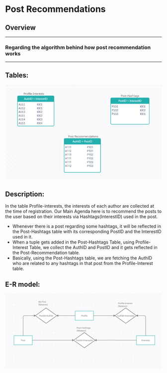 # Post Recommendations
## Overview
---
### Regarding the algorithm behind how post recommendation works
___
## Tables:

![RecommendationPostTables](./images/RecommendationPostTables.png)

## Description:
In the table Profile-interests, the interests of each author are collected at the time of registration.
Our Main Agenda here is to recommend the posts to the user based on their interests via Hashtags(InterestID) used in the post.
* Whenever there is a post regarding some hashtags, it will be reflected in the Post-Hashtags table with its corresponding PostID and the InterestID used in it.
* When a tuple gets added in the Post-Hashtags Table, using Profile-Interest Table, we collect the AuthID and PostID and it gets reflected in the Post-Recommendation table.
* Basically, using the Post-Hashtags table, we are fetching the AuthID who are related to any hashtags in that post from the Profile-Interest table.

## E-R model:

![PostRecommendationsERmodel](./images/RecommendationPostERmodel.png)

